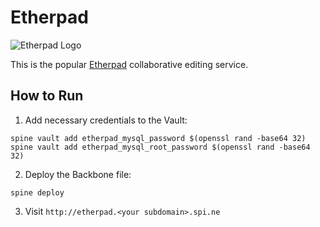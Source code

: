 Etherpad
========
![Etherpad Logo](http://etherpad.org/img/logo.svg)

This is the popular [Etherpad](http://etherpad.org/) collaborative editing service.

How to Run
----------

1. Add necessary credentials to the Vault:

```
spine vault add etherpad_mysql_password $(openssl rand -base64 32)
spine vault add etherpad_mysql_root_password $(openssl rand -base64 32)
```

2. Deploy the Backbone file:

```
spine deploy
```

3. Visit ```http://etherpad.<your subdomain>.spi.ne```
